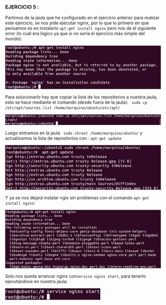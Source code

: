 ### EJERCICIO  5 :

Partimos de la jaula que he configurado en el ejercicio anterior para realizar este ejercicio, se nos pide ejecutar nginx, por lo que lo primero en que pensamos es en instalarlo `apt-get install nginx` pero nos da el siguiente error (lo cuál era lógico ya que si no sería el ejercicio más simple del mundo):

![](capturas/24.png)

Para solucionarlo hay que copiar la lista de los repositorios a nuestra jaula, esto se hace mediante el comando (desde fuera de la jaula): ` sudo cp /etc/apt/sources.list /home/marquina/ubuntu/etc/apt/`

![](capturas/25.png)

Luego entramos en la jaula ` sudo chroot /home/marquina/ubuntu/` y actualizamos la lista de repositorios con : `apt-get update`

![](capturas/26.png)

Y ya se nos dejará instalar ngix sin problemas con el comando `apt-get install nginx`:

![](capturas/27.png)

Solo nos queda arrancar nginx con`service nginx start`, para tenerlo ejecutándose en nuestra jaula:

![](capturas/28.png)